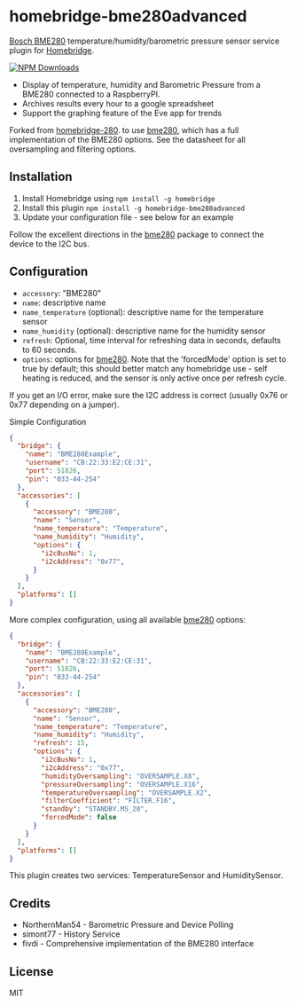 # homebridge-bme280advanced

[Bosch BME280](https://www.bosch-sensortec.com/bst/products/all_products/bme280)
temperature/humidity/barometric pressure sensor service plugin for [Homebridge](https://github.com/nfarina/homebridge).

[![NPM Downloads](https://img.shields.io/npm/dm/homebridge-bme280.svg?style=flat)](https://npmjs.org/package/homebridge-bme280)

* Display of temperature, humidity and Barometric Pressure from a BME280 connected to a RaspberryPI.
* Archives results every hour to a google spreadsheet
* Support the graphing feature of the Eve app for trends

Forked from  [homebridge-280]().
to use [bme280](https://www.npmjs.com/package/bme280), which has a full implementation of the BME280 options. See the datasheet for all oversampling and filtering options.

## Installation
1.	Install Homebridge using `npm install -g homebridge`
2.	Install this plugin `npm install -g homebridge-bme280advanced`
3.	Update your configuration file - see below for an example

Follow the excellent directions in the [bme280](https://www.npmjs.com/package/bme280) package to connect the device to the I2C bus.

## Configuration
* `accessory`: "BME280"
* `name`: descriptive name
* `name_temperature` (optional): descriptive name for the temperature sensor
* `name_humidity` (optional): descriptive name for the humidity sensor
* `refresh`: Optional, time interval for refreshing data in seconds, defaults to 60 seconds.
* `options`: options for [bme280](https://www.npmjs.com/package/bme280). Note that the 'forcedMode' option is set to true by default; this should better match
any homebridge use - self heating is reduced, and the sensor is only active once per refresh cycle.

If you get an I/O error, make sure the I2C address is correct (usually 0x76 or 0x77 depending on a jumper).

Simple Configuration

```json
{
  "bridge": {
    "name": "BME280Example",
    "username": "CB:22:33:E2:CE:31",
    "port": 51826,
    "pin": "033-44-254"
  },
  "accessories": [
    {
      "accessory": "BME280",
      "name": "Sensor",
      "name_temperature": "Temperature",
      "name_humidity": "Humidity",
      "options": {
        "i2cBusNo": 1,
        "i2cAddress": "0x77",
      }
    }
  ],
  "platforms": []
}
```

More complex configuration, using all available [bme280](https://www.npmjs.com/package/bme280) options:

```json
{
  "bridge": {
    "name": "BME280Example",
    "username": "CB:22:33:E2:CE:31",
    "port": 51826,
    "pin": "033-44-254"
  },
  "accessories": [
    {
      "accessory": "BME280",
      "name": "Sensor",
      "name_temperature": "Temperature",
      "name_humidity": "Humidity",
      "refresh": 15,
      "options": {
        "i2cBusNo": 1,
        "i2cAddress": "0x77",
        "humidityOversampling": "OVERSAMPLE.X8",
        "pressureOversampling": "OVERSAMPLE.X16",
        "temperatureOversampling": "OVERSAMPLE.X2",
        "filterCoefficient": "FILTER.F16",
        "standby": "STANDBY.MS_20",
        "forcedMode": false
      }
    }
  ],
  "platforms": []
}
```

This plugin creates two services: TemperatureSensor and HumiditySensor.

## Credits

* NorthernMan54 - Barometric Pressure and Device Polling
* simont77 - History Service
* fivdi - Comprehensive implementation of the BME280 interface

## License

MIT
